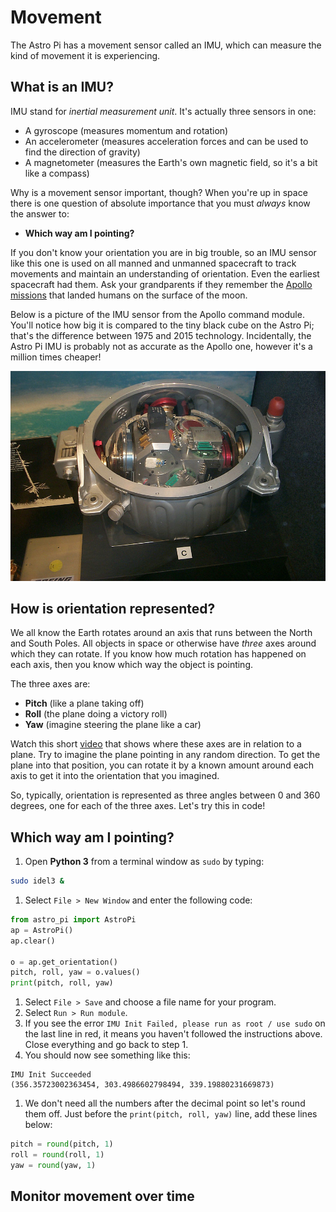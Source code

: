 # Movement

The Astro Pi has a movement sensor called an IMU, which can measure the kind of movement it is experiencing.

## What is an IMU?

IMU stand for *inertial measurement unit*. It's actually three sensors in one:

- A gyroscope (measures momentum and rotation)
- An accelerometer (measures acceleration forces and can be used to find the direction of gravity)
- A magnetometer (measures the Earth's own magnetic field, so it's a bit like a compass)

Why is a movement sensor important, though? When you're up in space there is one question of absolute importance that you must *always* know the answer to:

- **Which way am I pointing?**

If you don't know your orientation you are in big trouble, so an IMU sensor like this one is used on all manned and unmanned spacecraft to track movements and maintain an understanding of orientation. Even the earliest spacecraft had them. Ask your grandparents if they remember the [Apollo missions](http://en.wikipedia.org/wiki/Apollo_program) that landed humans on the surface of the moon.

Below is a picture of the IMU sensor from the Apollo command module. You'll notice how big it is compared to the tiny black cube on the Astro Pi; that's the difference between 1975 and 2015 technology. Incidentally, the Astro Pi IMU is probably not as accurate as the Apollo one, however it's a million times cheaper!

![](images/apollo_imu.jpg)

## How is orientation represented?

We all know the Earth rotates around an axis that runs between the North and South Poles. All objects in space or otherwise have *three* axes around which they can rotate. If you know how much rotation has happened on each axis, then you know which way the object is pointing.

The three axes are:

- **Pitch** (like a plane taking off)
- **Roll** (the plane doing a victory roll)
- **Yaw** (imagine steering the plane like a car)

Watch this short [video](https://www.youtube.com/watch?v=pQ24NtnaLl8) that shows where these axes are in relation to a plane. Try to imagine the plane pointing in any random direction. To get the plane into that position, you can rotate it by a known amount around each axis to get it into the orientation that you imagined.

So, typically, orientation is represented as three angles between 0 and 360 degrees, one for each of the three axes. Let's try this in code!

## Which way am I pointing?

1. Open **Python 3** from a terminal window as `sudo` by typing:
  
  ```bash
  sudo idel3 &
  ```

1. Select `File > New Window` and enter the following code:

  ```python
  from astro_pi import AstroPi
  ap = AstroPi()
  ap.clear()
  
  o = ap.get_orientation()
  pitch, roll, yaw = o.values()
  print(pitch, roll, yaw)
  ```

1. Select `File > Save` and choose a file name for your program.
1. Select `Run > Run module`.
1. If you see the error `IMU Init Failed, please run as root / use sudo` on the last line in red, it means you haven't followed the instructions above. Close everything and go back to step 1.
1. You should now see something like this: 
  
  ```
  IMU Init Succeeded
  (356.35723002363454, 303.4986602798494, 339.19880231669873)
  ```

1. We don't need all the numbers after the decimal point so let's round them off. Just before the `print(pitch, roll, yaw)` line, add these lines below:

  ```python
  pitch = round(pitch, 1)
  roll = round(roll, 1)
  yaw = round(yaw, 1)
  ```

## Monitor movement over time
